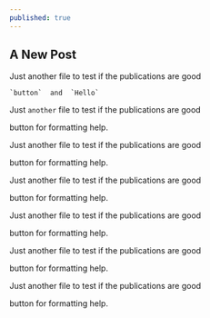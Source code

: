 ```yaml
---
published: true
---
```

## A New Post
Just another file to test if the publications are good

    `button`  and  `Hello`

Just `another` file to test if the publications are good

button for formatting help.



Just another file to test if the publications are good

button for formatting help.


Just another file to test if the publications are good

button for formatting help.



Just another file to test if the publications are good

button for formatting help.




Just another file to test if the publications are good

button for formatting help.


Just another file to test if the publications are good

button for formatting help.
